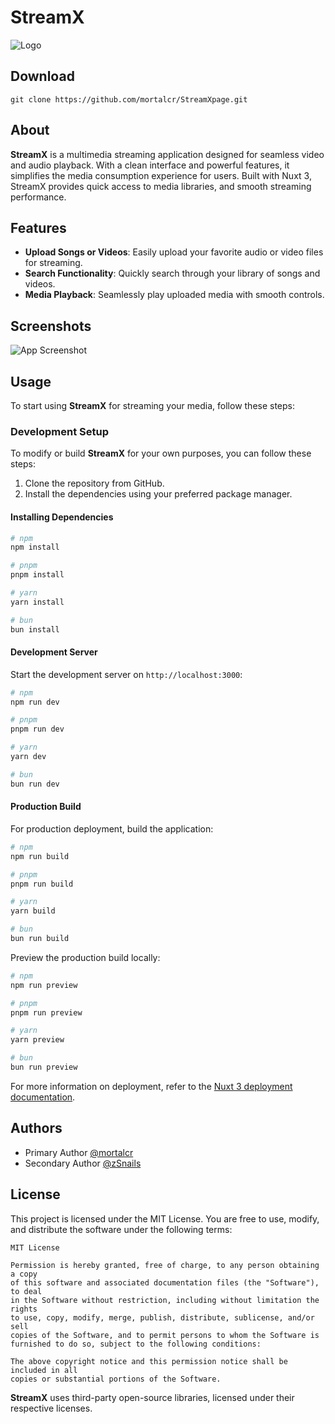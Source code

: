 # StreamX

![Logo](https://i.ibb.co/WF3qhsw/StreamX.png)

## Download

```
git clone https://github.com/mortalcr/StreamXpage.git
```

## About

**StreamX** is a multimedia streaming application designed for seamless video and audio playback. With a clean interface and powerful features, it simplifies the media consumption experience for users. Built with Nuxt 3, StreamX provides quick access to media libraries, and smooth streaming performance.

## Features

- **Upload Songs or Videos**: Easily upload your favorite audio or video files for streaming.
- **Search Functionality**: Quickly search through your library of songs and videos.
- **Media Playback**: Seamlessly play uploaded media with smooth controls.

## Screenshots

![App Screenshot](https://i.ibb.co/MGpXNRb/screen-Stream-X.png)

## Usage

To start using **StreamX** for streaming your media, follow these steps:

### Development Setup

To modify or build **StreamX** for your own purposes, you can follow these steps:

1. Clone the repository from GitHub.
2. Install the dependencies using your preferred package manager.

#### Installing Dependencies

```bash
# npm
npm install

# pnpm
pnpm install

# yarn
yarn install

# bun
bun install
```

#### Development Server

Start the development server on `http://localhost:3000`:

```bash
# npm
npm run dev

# pnpm
pnpm run dev

# yarn
yarn dev

# bun
bun run dev
```

#### Production Build

For production deployment, build the application:

```bash
# npm
npm run build

# pnpm
pnpm run build

# yarn
yarn build

# bun
bun run build
```

Preview the production build locally:

```bash
# npm
npm run preview

# pnpm
pnpm run preview

# yarn
yarn preview

# bun
bun run preview
```

For more information on deployment, refer to the [Nuxt 3 deployment documentation](https://nuxt.com/docs/getting-started/deployment).

## Authors

- Primary Author [@mortalcr](https://www.github.com/mortalcr)
- Secondary Author [@zSnails](https://www.github.com/zSnails)
  
## License

This project is licensed under the MIT License. You are free to use, modify, and distribute the software under the following terms:

```
MIT License

Permission is hereby granted, free of charge, to any person obtaining a copy
of this software and associated documentation files (the "Software"), to deal
in the Software without restriction, including without limitation the rights
to use, copy, modify, merge, publish, distribute, sublicense, and/or sell
copies of the Software, and to permit persons to whom the Software is
furnished to do so, subject to the following conditions:

The above copyright notice and this permission notice shall be included in all
copies or substantial portions of the Software.
``` 

**StreamX** uses third-party open-source libraries, licensed under their respective licenses.

